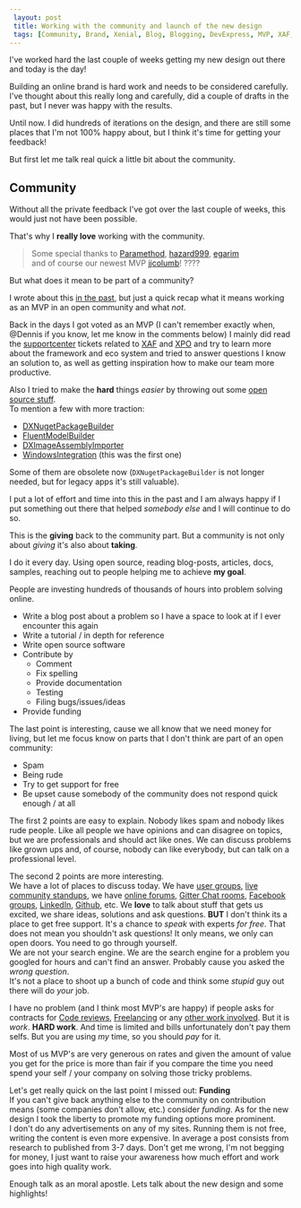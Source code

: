 ```yaml
---
 layout: post 
 title: Working with the community and launch of the new design
 tags: [Community, Brand, Xenial, Blog, Blogging, DevExpress, MVP, XAF, XPO]
---
```


I've worked hard the last couple of weeks getting my new design out there and today is the day!

Building an online brand is hard work and needs to be considered carefully.
I've thought about this really long and carefully, did a couple of drafts in the past, but I never was happy with the results.

Until now. I did hundreds of iterations on the design, and there are still some places that I'm not 100% happy about,
but I think it's time for getting your feedback!

But first let me talk real quick a little bit about the community.

## Community

Without all the private feedback I've got over the last couple of weeks, this would just not have been possible.

That's why I **really love** working with the community.

> Some special thanks to [Paramethod](https://github.com/Paramethod), [hazard999](https://github.com/hazard999), [egarim](https://github.com/egarim)  
> and of course our newest MVP [jjcolumb](https://github.com/jjcolumb)! ????

But what does it mean to be part of a community?

I wrote about this [in the past](2019/12/05/the-third-annual-csharp-advent-pretzel-journey.html#community), but just a quick recap what it means working as an MVP in an open community and what *not*.

Back in the days I got voted as an MVP (I can't remember exactly when, @Dennis if you know, let me know in the comments below) I mainly did read the [supportcenter](https://supportcenter.devexpress.com/) tickets related to [XAF](tags/XAF.html) and [XPO](tags/XPO.html) and try to learn more about the framework and eco system and tried to answer questions I know an solution to, as well as getting inspiration how to make our team more productive.

Also I tried to make the **hard** things *easier* by throwing out some [open source stuff](https://github.com/biohazard999?tab=repositories&q=&type=source&language=).  
To mention a few with more traction:

* [DXNugetPackageBuilder](https://github.com/biohazard999/DXNugetPackageBuilder)
* [FluentModelBuilder](https://github.com/biohazard999/Para.FluentModelBuilder)
* [DXImageAssemblyImporter](https://github.com/biohazard999/DXImageAssemblyImporter)
* [WindowsIntegration](https://github.com/biohazard999/Xpand.ExpressApp.Win.Para.WindowsIntegration) (this was the first one)

Some of them are obsolete now (`DXNugetPackageBuilder` is not longer needed, but for legacy apps it's still valuable).

I put a lot of effort and time into this in the past and I am always happy if I put something out there that helped *somebody else* and I will continue to do so.

This is the **giving** back to the community part.
But a community is not only about *giving* it's also about **taking**.

I do it every day. Using open source, reading blog-posts, articles, docs, samples, reaching out to people helping me to achieve **my goal**.

People are investing hundreds of thousands of hours into problem solving online.

* Write a blog post about a problem so I have a space to look at if I ever encounter this again
* Write a tutorial / in depth for reference
* Write open source software
* Contribute by
  * Comment
  * Fix spelling
  * Provide documentation
  * Testing
  * Filing bugs/issues/ideas
* Provide funding

The last point is interesting, cause we all know that we need money for living, but let me focus know on parts that I don't think are part of an open community:

* Spam
* Being rude
* Try to get support for free
* Be upset cause somebody of the community does not respond quick enough / at all

The first 2 points are easy to explain. Nobody likes spam and nobody likes rude people. Like all people we have opinions and can disagree on topics, but we are professionals and should act like ones. We can discuss problems like grown ups and, of course, nobody can like everybody, but can talk on a professional level.

The second 2 points are more interesting.  
We have a lot of places to discuss today. We have [user groups](), [live community standups](), we have [online forums](), [Gitter Chat rooms](), [Facebook groups](), [LinkedIn](), [Github](), etc. We **love** to talk about stuff that gets us excited, we share ideas, solutions and ask questions.  **BUT** I don't think its a place to get free support. It's a chance to *speak* with experts *for free*. That does not mean you shouldn't ask questions! It only means, we only can open doors. You need to go through yourself.  
We are not your search engine. We are the search engine for a problem you googled for hours and can't find an answer. Probably cause you asked the *wrong question*.  
It's not a place to shoot up a bunch of code and think some *stupid* guy out there will do *your* job.

I have no problem (and I think most MVP's are happy) if people asks for contracts for [Code reviews](), [Freelancing]() or any [other work involved](). But it is *work*. **HARD work**. And time is limited and bills unfortunately don't pay them selfs.  But you are using *my* time, so you should *pay* for it.  

Most of us MVP's are very generous on rates and given the amount of value you get for the price is more than fair if you compare the time you need spend your self / your company on solving those tricky problems.

Let's get really quick on the last point I missed out: **Funding**  
If you can't give back anything else to the community on contribution means (some companies don't allow, etc.) consider *funding*. As for the new design I took the liberty to promote my funding options more prominent.  
I don't do any advertisements on any of my sites. Running them is not free, writing the content is even more expensive. In average a post consists from research to published from 3-7 days. Don't get me wrong, I'm not begging for money, I just want to raise your awareness how much effort and work goes into high quality work.

Enough talk as an moral apostle. Lets talk about the new design and some highlights!
